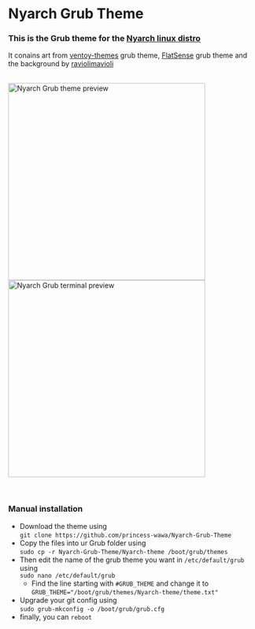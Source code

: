 # Nyarch Grub Theme
### This is the Grub theme for the [Nyarch linux distro](https://github.com/NyarchLinux/NyarchLinux)

It conains art from [ventoy-themes](https://github.com/odiegoduarte/ventoy-themes) grub theme, [FlatSense](https://github.com/ForsetGump1952/FlatSense) grub theme and the background by [raviolimavioli](https://www.pixiv.net/en/artworks/89596288) 
<br><br> 

<img src="preview.png" alt="Nyarch Grub theme preview" width="400"> <img src="terminal.png" alt="Nyarch Grub terminal preview" width="400"> 

<br> 

### Manual installation
 -  Download the theme using <br>
    ```git clone https://github.com/princess-wawa/Nyarch-Grub-Theme```
 -  Copy the files into ur Grub folder using <br>
     ```sudo cp -r Nyarch-Grub-Theme/Nyarch-theme /boot/grub/themes```
 -  Then edit the name of the grub theme you want in `/etc/default/grub` using <br>
     ```sudo nano /etc/default/grub```
    - Find the line starting with `#GRUB_THEME` and change it to `GRUB_THEME="/boot/grub/themes/Nyarch-theme/theme.txt"`
 -  Upgrade your git config using <br>
     ```sudo grub-mkconfig -o /boot/grub/grub.cfg```
 -  finally, you can `reboot`

<br><br> 

